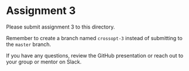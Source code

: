 # Assignment 3

Please submit assignment 3 to this directory.

Remember to create a branch named `crossopt-3` 
instead of submitting to the `master` branch.

If you have any questions, review the GitHub presentation or reach
out to your group or mentor on Slack.
